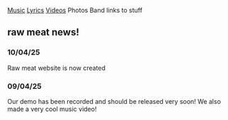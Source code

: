 
[Music](Music.md)
[Lyrics](Lyrics.md)
[Videos](Videos.md)
Photos
Band
links to stuff



## raw meat news!
### 10/04/25
Raw meat website is now created
### 09/04/25
Our demo has been recorded and should be released very soon! We also made a very cool music video!

